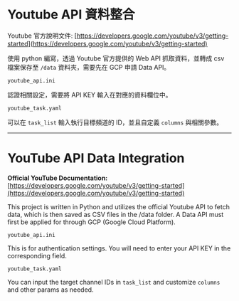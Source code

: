 # Youtube API 資料整合

Youtube 官方說明文件: [https://developers.google.com/youtube/v3/getting-started](https://developers.google.com/youtube/v3/getting-started)

使用 python 編寫，透過 Youtube 官方提供的 Web API 抓取資料，並轉成 csv 檔案保存至 `/data` 資料夾，需要先在 GCP 申請 Data API。

`youtube_api.ini`

認證相關設定，需要將 API KEY 輸入在對應的資料欄位中。

`youtube_task.yaml`

可以在 `task_list` 輸入執行目標頻道的 ID，並且自定義 `columns` 與相關參數。

---

# YouTube API Data Integration

**Official YouTube Documentation:** [https://developers.google.com/youtube/v3/getting-started](https://developers.google.com/youtube/v3/getting-started)

This project is written in Python and utilizes the official Youtube API to fetch data, which is then saved as CSV files in the /data folder. A Data API must first be applied for through GCP (Google Cloud Platform).

`youtube_api.ini`

This is for authentication settings. You will need to enter your API KEY in the corresponding field.

`youtube_task.yaml`

You can input the target channel IDs in `task_list` and customize `columns` and other params as needed.
